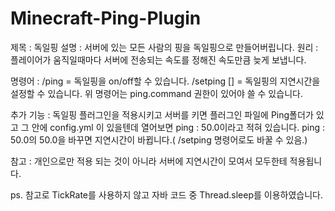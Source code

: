 # Minecraft-Ping-Plugin

제목 : 독일핑
설명 : 서버에 있는 모든 사람의 핑을 독일핑으로 만들어버립니다.
원리 : 플레이어가 움직일때마다 서버에 전송되는 속도를 정해진 속도만큼 늦게 보냅니다.

명령어 :
/ping = 독일핑을 on/off할 수 있습니다.
/setping [<Int>] = 독일핑의 지연시간을 설정할 수 있습니다.
위 명령어는 ping.command 권한이 있어야 쓸 수 있습니다.

추가 기능 :
독일핑 플러그인을 적용시키고 서버를 키면 플러그인 파일에 Ping폴더가 있고 그 안에 config.yml 이 있을텐데 열어보면 ping : 50.0이라고 적혀 있습니다.
ping : 50.0의 50.0을 바꾸면 지연시간이 바뀝니다.( /setping 명령어로도 바꿀 수 있음.)

참고 : 개인으로만 적용 되는 것이 아니라 서버에 지연시간이 모여서 모두한테 적용됩니다.

ps. 참고로 TickRate를 사용하지 않고 자바 코드 중 Thread.sleep를 이용하였습니다.
